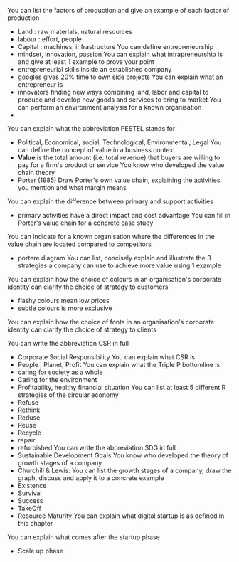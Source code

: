 You can list the factors of production and give an example of each factor of production
- Land : raw materials, natural resources
- labour : effort, people
- Capital : machines, infrastructure
You can define entrepreneurship
- mindset, innovation, passion
You can explain what intrapreneurship is and give at least 1 example to prove your point
- entrepreneurial skills inside an established company
- googles gives 20% time to own side projects
You can explain what an entrepreneur is
- innovators finding new ways combining land, labor and capital to produce and develop new goods and services to bring to market
You can perform an environment analysis for a known organisation
- 
You can explain what the abbreviation PESTEL stands for
- Political, Economical, social, Technological, Environmental, Legal
You can define the concept of value in a business context
- **Value** is the total amount (i.e. total revenue) that buyers are willing to pay for a firm's product or service
You know who developed the value chain theory
- Porter (1985)
Draw Porter's own value chain, explaining the activities you mention and what margin means

You can explain the difference between primary and support activities
- primary activities have a direct impact and cost advantage
You can fill in Porter's value chain for a concrete case study

You can indicate for a known organisation where the differences in the value chain are located compared to competitors
- portere diagram
You can list, concisely explain and illustrate the 3 strategies a company can use to achieve more value using 1 example

You can explain how the choice of colours in an organisation's corporate identity can clarify the choice of strategy to customers
- flashy colours mean low prices
- subtle colours is more exclusive

You can explain how the choice of fonts in an organisation's corporate identity can clarify the choice of strategy to clients

You can write the abbreviation CSR in full
- Corporate Social Responsibility
You can explain what CSR is
- People , Planet, Profit
You can explain what the Triple P bottomline is
- caring for society as a whole
- Caring for the environment
- Profitability, healthy financial situation
You can list at least 5 different R strategies of the circular economy
- Refuse
- Rethink
- Reduse
- Reuse
- Recycle
- repair
- refurbished
You can write the abbreviation SDG in full
- Sustainable Development Goals
You know who developed the theory of growth stages of a company
- Churchill & Lewis:
You can list the growth stages of a company, draw the graph, discuss and apply it to a concrete example
- Existence
- Survival
- Success
- TakeOff
- Resource Maturity
You can explain what digital startup is as defined in this chapter

You can explain what comes after the startup phase
- Scale up phase